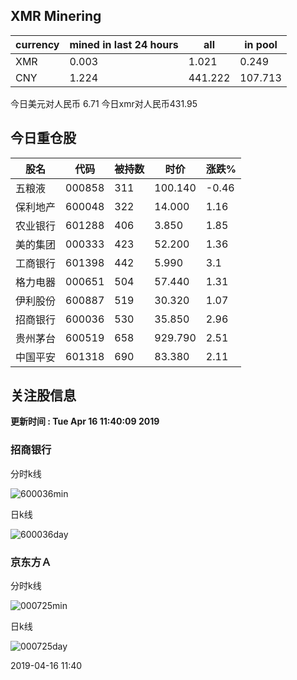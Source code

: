 ## XMR Minering

|currency|mined in last 24 hours|all|in pool|
|---|---|---|---|
|XMR|0.003|1.021|0.249|
|CNY|1.224|441.222|107.713|

今日美元对人民币 6.71	今日xmr对人民币431.95


## 今日重仓股 

|股名|代码|被持数|时价|涨跌%|
|---|---|---|---|---|
|五粮液|000858|311|100.140|-0.46|
|保利地产|600048|322|14.000|1.16|
|农业银行|601288|406|3.850|1.85|
|美的集团|000333|423|52.200|1.36|
|工商银行|601398|442|5.990|3.1|
|格力电器|000651|504|57.440|1.31|
|伊利股份|600887|519|30.320|1.07|
|招商银行|600036|530|35.850|2.96|
|贵州茅台|600519|658|929.790|2.51|
|中国平安|601318|690|83.380|2.11|

## 关注股信息
**更新时间 : Tue Apr 16 11:40:09 2019**
### 招商银行 
分时k线

![600036min](http://image.sinajs.cn/newchart/min/n/sh600036.gif)

日k线

![600036day](http://image.sinajs.cn/newchart/daily/n/sh600036.gif)

### 京东方Ａ 
分时k线

![000725min](http://image.sinajs.cn/newchart/min/n/sz000725.gif)

日k线

![000725day](http://image.sinajs.cn/newchart/daily/n/sz000725.gif)

2019-04-16 11:40
